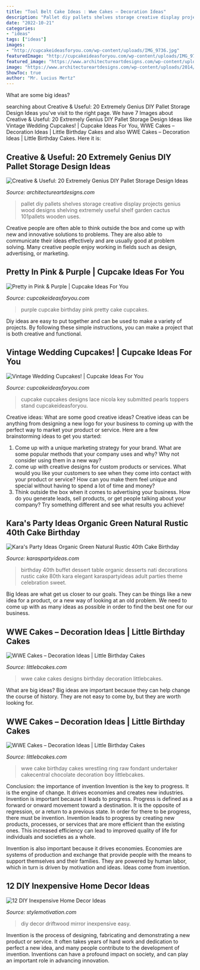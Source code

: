 ```yaml
---
title: "Tool Belt Cake Ideas : Wwe Cakes – Decoration Ideas"
description: "Pallet diy pallets shelves storage creative display projects genius wood designs shelving extremely useful shelf garden cactus 101pallets wooden uses"
date: "2022-10-21"
categories:
- "ideas"
tags: ["ideas"]
images:
- "http://cupcakeideasforyou.com/wp-content/uploads/IMG_9736.jpg"
featuredImage: "http://cupcakeideasforyou.com/wp-content/uploads/IMG_9736.jpg"
featured_image: "https://www.architectureartdesigns.com/wp-content/uploads/2014/12/1814-630x839.jpg"
image: "https://www.architectureartdesigns.com/wp-content/uploads/2014/12/1814-630x839.jpg"
ShowToc: true
author: "Mr. Lucius Mertz"
---
```



What are some big ideas?
 

	

		
searching about Creative &amp; Useful: 20 Extremely Genius DIY Pallet Storage Design Ideas you've visit to the right page. We have 7 Images about Creative &amp; Useful: 20 Extremely Genius DIY Pallet Storage Design Ideas like Vintage Wedding Cupcakes! | Cupcake Ideas For You, WWE Cakes – Decoration Ideas | Little Birthday Cakes and also WWE Cakes – Decoration Ideas | Little Birthday Cakes. Here it is:
		
    
## Creative &amp; Useful: 20 Extremely Genius DIY Pallet Storage Design Ideas

<img loading=lazy src="https://www.architectureartdesigns.com/wp-content/uploads/2014/12/1814-630x839.jpg" onerror="this.onerror=null;this.src='https://tse4.mm.bing.net/th?id=OIP.TS8wga1sgK0F6RrwdSjuyAHaJ3&amp;pid=15.1';" alt="Creative &amp; Useful: 20 Extremely Genius DIY Pallet Storage Design Ideas">

_Source: architectureartdesigns.com_

>pallet diy pallets shelves storage creative display projects genius wood designs shelving extremely useful shelf garden cactus 101pallets wooden uses. 

	

Creative people are often able to think outside the box and come up with new and innovative solutions to problems. They are also able to communicate their ideas effectively and are usually good at problem solving. Many creative people enjoy working in fields such as design, advertising, or marketing.

    
## Pretty In Pink &amp; Purple | Cupcake Ideas For You

<img loading=lazy src="http://cupcakeideasforyou.com/wp-content/uploads/IMG_9736.jpg" onerror="this.onerror=null;this.src='https://tse1.mm.bing.net/th?id=OIP.8VJf329pPf1wCtsaBkhMzAHaLH&amp;pid=15.1';" alt="Pretty in Pink &amp; Purple | Cupcake Ideas For You">

_Source: cupcakeideasforyou.com_

>purple cupcake birthday pink pretty cake cupcakes. 

	

Diy ideas are easy to put together and can be used to make a variety of projects. By following these simple instructions, you can make a project that is both creative and functional.

    
## Vintage Wedding Cupcakes! | Cupcake Ideas For You

<img loading=lazy src="http://cupcakeideasforyou.com/wp-content/uploads/Wedding-6.jpg" onerror="this.onerror=null;this.src='https://tse1.mm.bing.net/th?id=OIP.3gJ3GxJOwwDCFE8zqlFWwgHaJ4&amp;pid=15.1';" alt="Vintage Wedding Cupcakes! | Cupcake Ideas For You">

_Source: cupcakeideasforyou.com_

>cupcake cupcakes designs lace nicola key submitted pearls toppers stand cupcakeideasforyou. 

	

Creative ideas: What are some good creative ideas?
Creative ideas can be anything from designing a new logo for your business to coming up with the perfect way to market your product or service. Here are a few brainstorming ideas to get you started: 
1. Come up with a unique marketing strategy for your brand. What are some popular methods that your company uses and why? Why not consider using them in a new way? 
2. come up with creative designs for custom products or services. What would you like your customers to see when they come into contact with your product or service? How can you make them feel unique and special without having to spend a lot of time and money? 
3. Think outside the box when it comes to advertising your business. How do you generate leads, sell products, or get people talking about your company? Try something different and see what results you achieve!

    
## Kara&#039;s Party Ideas Organic Green Natural Rustic 40th Cake Birthday

<img loading=lazy src="https://karaspartyideas.com/wp-content/uploads/2013/06/Nati-40th-FOR-PRINT-39_600x823.jpg" onerror="this.onerror=null;this.src='https://tse3.mm.bing.net/th?id=OIP.x25ZA1Ye17Z-cQz4ruPc5wHaKK&amp;pid=15.1';" alt="Kara&#039;s Party Ideas Organic Green Natural Rustic 40th Cake Birthday">

_Source: karaspartyideas.com_

>birthday 40th buffet dessert table organic desserts nati decorations rustic cake 80th kara elegant karaspartyideas adult parties theme celebration sweet. 

	

Big Ideas are what get us closer to our goals. They can be things like a new idea for a product, or a new way of looking at an old problem. We need to come up with as many ideas as possible in order to find the best one for our business.

    
## WWE Cakes – Decoration Ideas | Little Birthday Cakes

<img loading=lazy src="https://www.littlebcakes.com/wp-content/uploads/2014/01/WWE-Cake-Designs.jpeg" onerror="this.onerror=null;this.src='https://tse1.mm.bing.net/th?id=OIP.Ig53clY0PZivxYAexiPm-gHaFj&amp;pid=15.1';" alt="WWE Cakes – Decoration Ideas | Little Birthday Cakes">

_Source: littlebcakes.com_

>wwe cake cakes designs birthday decoration littlebcakes. 

	

What are big ideas?
Big ideas are important because they can help change the course of history. They are not easy to come by, but they are worth looking for.

    
## WWE Cakes – Decoration Ideas | Little Birthday Cakes

<img loading=lazy src="http://www.littlebcakes.com/wp-content/uploads/2014/01/WWE-Cakes.jpeg" onerror="this.onerror=null;this.src='https://tse3.mm.bing.net/th?id=OIP.fmzJFmqF4w4QV-3evg5pdAHaH6&amp;pid=15.1';" alt="WWE Cakes – Decoration Ideas | Little Birthday Cakes">

_Source: littlebcakes.com_

>wwe cake birthday cakes wrestling ring raw fondant undertaker cakecentral chocolate decoration boy littlebcakes. 

	

Conclusion: the importance of invention
Invention is the key to progress. It is the engine of change. It drives economies and creates new industries.
Invention is important because it leads to progress. Progress is defined as a forward or onward movement toward a destination. It is the opposite of regression, or a return to a previous state. In order for there to be progress, there must be invention. Invention leads to progress by creating new products, processes, or services that are more efficient than the existing ones. This increased efficiency can lead to improved quality of life for individuals and societies as a whole.

Invention is also important because it drives economies. Economies are systems of production and exchange that provide people with the means to support themselves and their families. They are powered by human labor, which in turn is driven by motivation and ideas. Ideas come from invention.

    
## 12 DIY Inexpensive Home Decor Ideas

<img loading=lazy src="https://www.stylemotivation.com/wp-content/uploads/2013/08/4.png" onerror="this.onerror=null;this.src='https://tse3.mm.bing.net/th?id=OIP.5H6eaHYbhuJOlJUdcxykIAHaKM&amp;pid=15.1';" alt="12 DIY Inexpensive Home Decor Ideas">

_Source: stylemotivation.com_

>diy decor driftwood mirror inexpensive easy. 

	

Invention is the process of designing, fabricating and demonstrating a new product or service. It often takes years of hard work and dedication to perfect a new idea, and many people contribute to the development of invention. Inventions can have a profound impact on society, and can play an important role in advancing innovation.

